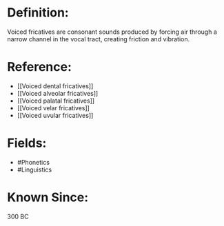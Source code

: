 

# Definition:
Voiced fricatives are consonant sounds produced by forcing air through a narrow channel in the vocal tract, creating friction and vibration.

# Reference:
- [[Voiced dental fricatives]]
- [[Voiced alveolar fricatives]]
- [[Voiced palatal fricatives]]
- [[Voiced velar fricatives]]
- [[Voiced uvular fricatives]]

# Fields: 
- #Phonetics
- #Linguistics

# Known Since:
300 BC

